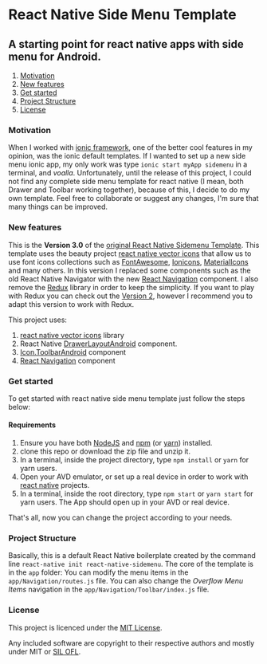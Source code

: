 # React Native Side Menu Template

## A starting point for react native apps with side menu for Android.

1. [Motivation](#motivation)
2. [New features](#new-features)
3. [Get started](#get-started)
4. [Project Structure](#project-structure)
5. [License](#license)


### Motivation

When I worked with [ionic framework](https://ionicframework.com/), one of the better cool features in my opinion, was the ionic default templates. If I wanted to set up a new side menu ionic app, my only work was type `ionic start myApp sidemenu` in a terminal, and _voalla_. Unfortunately, until the release of this project, I could not find any complete side menu template for react native (I mean, both Drawer and Toolbar working together), because of this, I decide to do my own template. Feel free to collaborate or suggest any changes, I'm sure that many things can be improved.

### New features

This is the **Version 3.0** of the [original React Native Sidemenu Template](https://github.com/darde/react-native-sidemenu/tree/Version-1.0). This template uses the beauty project [react native vector icons][vectorIcons] that allow us to use font icons collections such as [FontAwesome][fontAwesome], [Ionicons][ionicons], [MaterialIcons][materialIcons] and many others. In this version I replaced some components such as the old React Native Navigator with the new [React Navigation][reactNavigation] component. I also remove the [Redux][redux] library in order to keep the simplicity. If you want to play with Redux you can check out the [Version 2](https://github.com/darde/react-native-sidemenu/tree/Version-2.0), however I recommend you to adapt this version to work with Redux.

This project uses:

1. [react native vector icons][vectorIcons] library
2. React Native [DrawerLayoutAndroid](https://facebook.github.io/react-native/docs/drawerlayoutandroid) component.
3. [Icon.ToolbarAndroid](https://github.com/oblador/react-native-vector-icons#usage-with-toolbarandroid) component
4. [React Navigation][reactNavigation] component

### Get started

To get started with react native side menu template just follow the steps below:

#### Requirements

1. Ensure you have both [NodeJS][node] and [npm][npm] (or [yarn][yarn]) installed.
2. clone this repo or download the zip file and unzip it.
3. In a terminal, inside the project directory, type `npm install` or `yarn` for yarn users.
4. Open your AVD emulator, or set up a real device in order to work with [react native][reactNative] projects.
5. In a terminal, inside the root directory, type `npm start` or `yarn start` for yarn users. The App should open up in your AVD or real device.

That's all, now you can change the project according to your needs.

### Project Structure
Basically, this is a default React Native boilerplate created by the command line `react-native init react-native-sidemenu`. The core of the template is in the `app` folder:
You can modify the menu items in the `app/Navigation/routes.js` file. You can also change the _Overflow Menu Items_ navigation in the `app/Navigation/Toolbar/index.js` file.

### License
This project is licenced under the [MIT License][mit].

Any included software are copyright to their respective authors and mostly under MIT or [SIL OFL][silOfl].


[reactNative]: https://facebook.github.io/react-native/
[vectorIcons]: https://github.com/oblador/react-native-vector-icons
[iconToolbarAndroid]: https://github.com/oblador/react-native-vector-icons#usage-with-toolbarandroid
[reactNavigation]: https://reactnavigation.org/
[fontAwesome]: http://fortawesome.github.io/Font-Awesome/icons/
[ionicons]: http://ionicframework.com/docs/v2/ionicons/
[materialIcons]: https://www.google.com/design/icons/
[node]: https://nodejs.org/en/
[npm]: https://www.npmjs.com/
[yarn]: https://yarnpkg.com/en/docs/install
[redux]: https://redux.js.org/
[mit]: http://opensource.org/licenses/mit-license.html
[silOfl]: http://scripts.sil.org/OFL